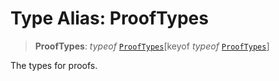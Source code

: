 # Type Alias: ProofTypes

> **ProofTypes**: *typeof* [`ProofTypes`](../variables/ProofTypes.md)\[keyof *typeof* [`ProofTypes`](../variables/ProofTypes.md)\]

The types for proofs.
